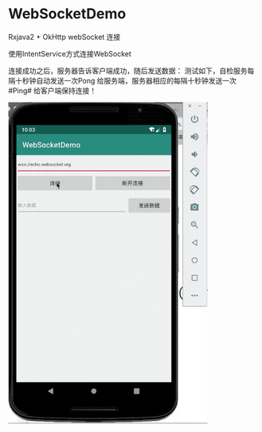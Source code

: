 # WebSocketDemo
Rxjava2 + OkHttp webSocket 连接

使用IntentService方式连接WebSocket

连接成功之后，服务器告诉客户端成功，随后发送数据： 测试如下，自检服务每隔十秒钟自动发送一次Pong
给服务端，服务器相应的每隔十秒钟发送一次 #Ping# 给客户端保持连接！

![图片](https://github.com/shejishi/WebSocketDemo/blob/master/gif/websocket%E6%B5%8B%E8%AF%95.gif)


